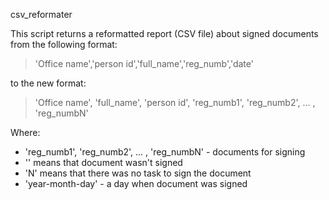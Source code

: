 csv_reformater

This script returns a reformatted report (CSV file) about signed documents from the following format:

>'Office name','person id','full_name','reg_numb','date'

to the new format:

>'Office name', 'full_name', 'person id', 'reg_numb1', 'reg_numb2', ... , 'reg_numbN'

Where:
- 'reg_numb1', 'reg_numb2', ... , 'reg_numbN' - documents for signing
- '' means that document wasn't signed
- 'N' means that there was no task to sign the document
- 'year-month-day' - a day when document was signed

